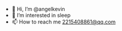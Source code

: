 - 👋 Hi, I’m @angelkevin
- 👀 I’m interested in sleep
- 📫 How to reach me 2215408861@qq.com

<!---
angelkevin/angelkevin is a ✨ special ✨ repository because its `README.md` (this file) appears on your GitHub profile.
You can click the Preview link to take a look at your changes.
--->
